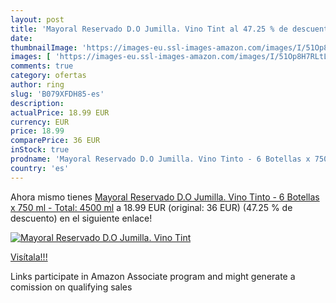```yaml
---
layout: post
title: 'Mayoral Reservado D.O Jumilla. Vino Tint al 47.25 % de descuento'
date: 
thumbnailImage: 'https://images-eu.ssl-images-amazon.com/images/I/51Op8H7RLtL._SL200_.jpg'
images: [ 'https://images-eu.ssl-images-amazon.com/images/I/51Op8H7RLtL._SL200_.jpg' ]
comments: true
category: ofertas
author: ring
slug: 'B079XFDH85-es'
description:
actualPrice: 18.99 EUR
currency: EUR
price: 18.99
comparePrice: 36 EUR
inStock: true
prodname: 'Mayoral Reservado D.O Jumilla. Vino Tinto - 6 Botellas x 750 ml - Total: 4500 ml'
country: 'es'
---
```


Ahora mismo tienes [Mayoral Reservado D.O Jumilla. Vino Tinto - 6 Botellas x 750 ml - Total: 4500 ml](https://www.amazon.es/dp/B079XFDH85/?tag=tolees-21) a 18.99 EUR (original: 36 EUR) (47.25 %  de descuento) en el siguiente enlace!

[![Mayoral Reservado D.O Jumilla. Vino Tint](https://images-eu.ssl-images-amazon.com/images/I/51Op8H7RLtL._SL200_.jpg)](https://www.amazon.es/dp/B079XFDH85/?tag=tolees-21)

[Visítala!!!](https://www.amazon.es/dp/B079XFDH85/?tag=tolees-21)

Links participate in Amazon Associate program and might generate a comission on qualifying sales
